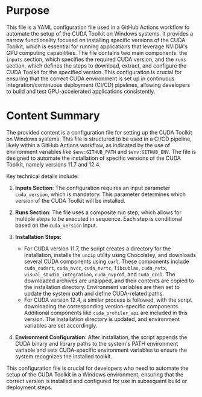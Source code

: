 # Purpose
This file is a YAML configuration file used in a GitHub Actions workflow to automate the setup of the CUDA Toolkit on Windows systems. It provides a narrow functionality focused on installing specific versions of the CUDA Toolkit, which is essential for running applications that leverage NVIDIA's GPU computing capabilities. The file contains two main components: the `inputs` section, which specifies the required CUDA version, and the `runs` section, which defines the steps to download, extract, and configure the CUDA Toolkit for the specified version. This configuration is crucial for ensuring that the correct CUDA environment is set up in continuous integration/continuous deployment (CI/CD) pipelines, allowing developers to build and test GPU-accelerated applications consistently.
# Content Summary
The provided content is a configuration file for setting up the CUDA Toolkit on Windows systems. This file is structured to be used in a CI/CD pipeline, likely within a GitHub Actions workflow, as indicated by the use of environment variables like `$env:GITHUB_PATH` and `$env:GITHUB_ENV`. The file is designed to automate the installation of specific versions of the CUDA Toolkit, namely versions 11.7 and 12.4.

Key technical details include:

1. **Inputs Section**: The configuration requires an input parameter `cuda_version`, which is mandatory. This parameter determines which version of the CUDA Toolkit will be installed.

2. **Runs Section**: The file uses a composite run step, which allows for multiple steps to be executed in sequence. Each step is conditional based on the `cuda_version` input.

3. **Installation Steps**:
   - For CUDA version 11.7, the script creates a directory for the installation, installs the `unzip` utility using Chocolatey, and downloads several CUDA components using `curl`. These components include `cuda_cudart`, `cuda_nvcc`, `cuda_nvrtc`, `libcublas`, `cuda_nvtx`, `visual_studio_integration`, `cuda_nvprof`, and `cuda_cccl`. The downloaded archives are unzipped, and their contents are copied to the installation directory. Environment variables are then set to update the system path and define CUDA-related paths.
   - For CUDA version 12.4, a similar process is followed, with the script downloading the corresponding version-specific components. Additional components like `cuda_profiler_api` are included in this version. The installation directory is updated, and environment variables are set accordingly.

4. **Environment Configuration**: After installation, the script appends the CUDA binary and library paths to the system's PATH environment variable and sets CUDA-specific environment variables to ensure the system recognizes the installed toolkit.

This configuration file is crucial for developers who need to automate the setup of the CUDA Toolkit in a Windows environment, ensuring that the correct version is installed and configured for use in subsequent build or deployment steps.
